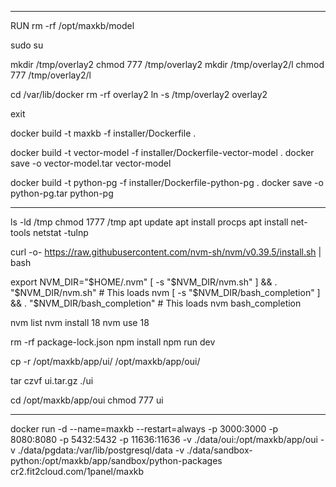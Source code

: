 
-------------------------------------------------------

RUN rm -rf /opt/maxkb/model



sudo su

mkdir /tmp/overlay2
chmod 777 /tmp/overlay2
mkdir /tmp/overlay2/l
chmod 777 /tmp/overlay2/l

cd /var/lib/docker
rm -rf overlay2
ln -s /tmp/overlay2 overlay2 

exit

docker build -t maxkb -f installer/Dockerfile .

docker build -t vector-model -f installer/Dockerfile-vector-model .
docker save -o vector-model.tar vector-model


docker build -t python-pg -f installer/Dockerfile-python-pg .
docker save -o python-pg.tar python-pg

-------------------------------------------------------

ls -ld /tmp
chmod 1777 /tmp
apt update
apt install procps
apt install net-tools
netstat -tulnp


curl -o- https://raw.githubusercontent.com/nvm-sh/nvm/v0.39.5/install.sh | bash

export NVM_DIR="$HOME/.nvm"
[ -s "$NVM_DIR/nvm.sh" ] && \. "$NVM_DIR/nvm.sh"  # This loads nvm
[ -s "$NVM_DIR/bash_completion" ] && \. "$NVM_DIR/bash_completion"  # This loads nvm bash_completion

nvm list
nvm install 18
nvm use 18

rm -rf package-lock.json 
npm install
npm run dev



cp -r /opt/maxkb/app/ui/ /opt/maxkb/app/oui/

tar czvf ui.tar.gz ./ui

cd /opt/maxkb/app/oui
chmod 777 ui

-------------------------------------------------------
docker run -d --name=maxkb --restart=always -p 3000:3000 -p 8080:8080 -p 5432:5432 -p 11636:11636 -v ./data/oui:/opt/maxkb/app/oui -v ./data/pgdata:/var/lib/postgresql/data -v ./data/sandbox-python:/opt/maxkb/app/sandbox/python-packages cr2.fit2cloud.com/1panel/maxkb
